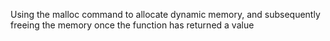 Using the malloc command to allocate dynamic memory, and subsequently freeing the memory once the function has returned a value
